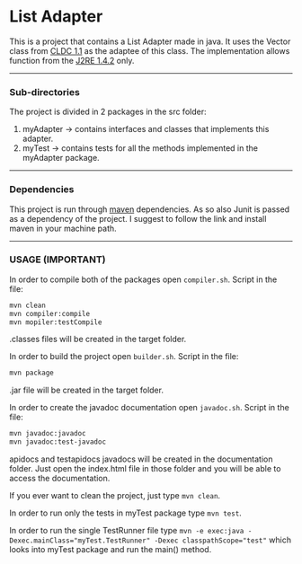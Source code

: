 # List Adapter

This is a project that contains a List Adapter made in java. It uses the Vector class from [CLDC 1.1](https://docs.oracle.com/javame/config/cldc/ref-impl/cldc1.1/jsr139/index.html "CLDC1.1") as the adaptee of this class. The implementation allows function from the [J2RE 1.4.2](https://www2.cs.duke.edu/csed/java/jdk1.4.2/docs/api/index.html "J2RE 1.4.2") only.

---

### Sub-directories

The project is divided in 2 packages in the src folder:

1. myAdapter -> contains interfaces and classes that implements this adapter.
2. myTest -> contains tests for all the methods implemented in the myAdapter package.

---

### Dependencies

This project is run through [maven](https://maven.apache.org/download.cgi "Maven") dependencies. As so also Junit is passed as a dependency of the project. I suggest to follow the link and install maven in your machine path.

---

### USAGE (IMPORTANT)

In order to compile both of the packages open `compiler.sh`.
Script in the file:

```bash
mvn clean
mvn compiler:compile
mvn mopiler:testCompile
```

.classes files will be created in the target folder.

In order to build the project open `builder.sh`.
Script in the file:

```bash
mvn package
```

.jar file will be created in the target folder.

In order to create the javadoc documentation open `javadoc.sh`.
Script in the file:

```bash
mvn javadoc:javadoc
mvn javadoc:test-javadoc
```

apidocs and testapidocs javadocs will be created in the documentation folder. Just open the index.html file in those folder and you will be able to access the documentation.

If you ever want to clean the project, just type `mvn clean`.

In order to run only the tests in myTest package type `mvn test`.

In order to run the single TestRunner file type `mvn -e exec:java -Dexec.mainClass="myTest.TestRunner" -Dexec classpathScope="test"` which looks into myTest package and run the main() method.
